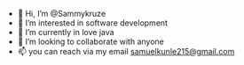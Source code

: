 - 👋 Hi, I’m @Sammykruze
- 👀 I’m interested in software development
- 🌱 I’m currently in love java
- 💞️ I’m looking to collaborate with anyone
- 📫 you can reach via  my email samuelkunle215@gmail.com 

<!---
Sammykruze/Sammykruze is a ✨ special ✨ repository because its `README.md` (this file) appears on your GitHub profile.
You can click the Preview link to take a look at your changes.
--->
